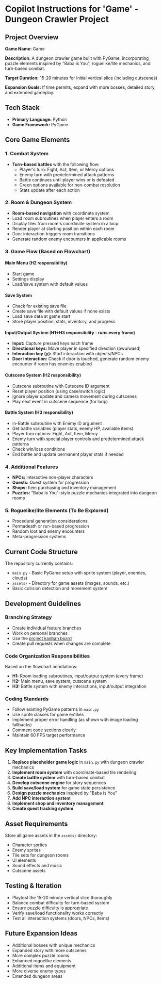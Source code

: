 # Copilot Instructions for 'Game' - Dungeon Crawler Project

## Project Overview

**Game Name:** Game

**Description:** A dungeon crawler game built with PyGame, incorporating puzzle elements inspired by "Baba is You", roguelike/lite mechanics, and turn-based combat.

**Target Duration:** 15-20 minutes for initial vertical slice (including cutscenes)

**Expansion Goals:** If time permits, expand with more bosses, detailed story, and extended gameplay.

## Tech Stack

- **Primary Language:** Python
- **Game Framework:** PyGame

## Core Game Elements

### 1. Combat System
- **Turn-based battles** with the following flow:
  - Player's turn: Fight, Act, Item, or Mercy options
  - Enemy turn with predetermined attack patterns
  - Battle continues until player wins or is defeated
  - Green options available for non-combat resolution
  - Stats update after each action

### 2. Room & Dungeon System
- **Room-based navigation** with coordinate system
- Load room subroutines when player enters a room
- Display tiles from room's coordinate system in a loop
- Render player at starting position within each room
- Door interaction triggers room transitions
- Generate random enemy encounters in applicable rooms

### 3. Game Flow (Based on Flowchart)

#### Main Menu (H2 responsibility)
- Start game
- Settings display
- Load/save system with default values

#### Save System
- Check for existing save file
- Create save file with default values if none exists
- Load save data at game start
- Store player position, stats, inventory, and progress

#### Input/Output System (H1+H3 responsibility - runs every frame)
- **Input:** Capture pressed keys each frame
- **Directional keys:** Move player in specified direction (pwu/wasd)
- **Interaction key (y):** Start interaction with objects/NPCs
- **Door interaction:** Check if door is touched, generate random enemy encounter if room has enemies enabled

#### Cutscene System (H2 responsibility)
- Cutscene subroutine with Cutscene ID argument
- Reset player position (using case/switch logic)
- Ignore player update and camera movement during cutscenes
- Play next event in cutscene sequence (for loop)

#### Battle System (H3 responsibility)
- In-Battle subroutine with Enemy ID argument
- Get battle variables (player stats, enemy HP, available items)
- Player turn options: Fight, Act, Item, Mercy
- Enemy turn with special player controls and predetermined attack patterns
- Check win/loss conditions
- End battle and update permanent player stats if needed

### 4. Additional Features
- **NPCs:** Interactive non-player characters
- **Quests:** Quest system for progression
- **Shops:** Item purchasing and inventory management
- **Puzzles:** "Baba is You"-style puzzle mechanics integrated into dungeon rooms

### 5. Roguelike/lite Elements (To Be Explored)
- Procedural generation considerations
- Permadeath or run-based progression
- Random loot and enemy encounters
- Meta-progression systems

## Current Code Structure

The repository currently contains:
- `main.py` - Basic PyGame setup with sprite system (player, enemies, clouds)
- `assets/` - Directory for game assets (images, sounds, etc.)
- Basic collision detection and movement system

## Development Guidelines

### Branching Strategy
- Create individual feature branches
- Work on personal branches
- Use the [project kanban board](https://github.com/orgs/Binimum-Game-Studios/projects/1/views/1)
- Create pull requests when changes are complete

### Code Organization Responsibilities
Based on the flowchart annotations:
- **H1:** Room loading subroutines, input/output system (every frame)
- **H2:** Main menu, save system, cutscene system
- **H3:** Battle system with enemy interactions, input/output integration

### Coding Standards
- Follow existing PyGame patterns in `main.py`
- Use sprite classes for game entities
- Implement proper error handling (as shown with image loading fallbacks)
- Comment code sections clearly
- Maintain 60 FPS target performance

## Key Implementation Tasks

1. **Replace placeholder game logic** in `main.py` with dungeon crawler mechanics
2. **Implement room system** with coordinate-based tile rendering
3. **Create battle system** with turn-based combat
4. **Develop cutscene engine** for story sequences
5. **Build save/load system** for game state persistence
6. **Design puzzle mechanics** inspired by "Baba is You"
7. **Add NPC interaction system**
8. **Implement shop and inventory management**
9. **Create quest tracking system**

## Asset Requirements

Store all game assets in the `assets/` directory:
- Character sprites
- Enemy sprites
- Tile sets for dungeon rooms
- UI elements
- Sound effects and music
- Cutscene assets

## Testing & Iteration

- Playtest the 15-20 minute vertical slice thoroughly
- Balance combat difficulty for turn-based system
- Ensure puzzle difficulty is appropriate
- Verify save/load functionality works correctly
- Test all interaction systems (doors, NPCs, items)

## Future Expansion Ideas

- Additional bosses with unique mechanics
- Expanded story with more cutscenes
- More complex puzzle rooms
- Enhanced roguelike elements
- Additional items and equipment
- More diverse enemy types
- Extended dungeon areas
